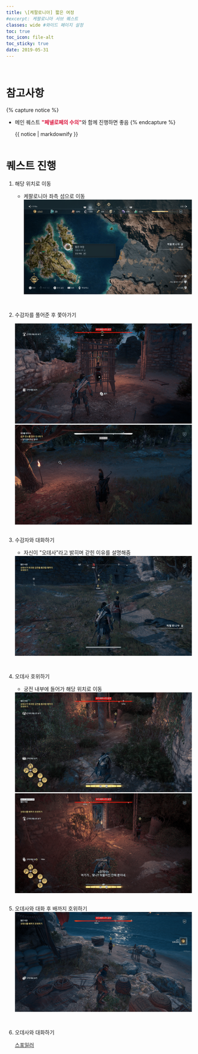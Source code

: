```yaml
---
title: \[케팔로니아] 짧은 여정
#excerpt: 케팔로니아 서브 퀘스트
classes: wide #와이드 페이지 설정
toc: true
toc_icon: file-alt
toc_sticky: true
date: 2019-05-31
---
```


<head>
    <style type="text/css">
        aside { font-size: 22px; }
        section { font-size: 16px; }
        .notice--primary > ul, .notice--warning > ul { font-size: 14px; }
        tbody, th { text-align: center; }
        .notice--primary, .notice--warning { width: 50%; margin-left: 24px; }
        b { color: crimson; }
    </style>
    <script>
        function SirenFunction(idMyDiv){
        var objDiv = document.getElementById(idMyDiv);
        if(objDiv.style.display=="block")
            objDiv.style.display = "none";
        else
            objDiv.style.display = "block";
        }
    </script> 
</head>
<br/>


# 참고사항
{% capture notice %}
* 메인 퀘스트 <b>"페넬로페의 수의"</b>와 함께 진행하면 좋음
{% endcapture %}

<div class="notice--warning">{{ notice | markdownify }}</div>
<br/>


# 퀘스트 진행

1. 해당 위치로 이동
    - 케팔로니아 좌측 섬으로 이동
        <a href="https://raw.githubusercontent.com/kimguri/kimguri.github.io/master/assets/images/aoc/kephallonia/09-A-Small-Odyssey/1.png">
            <img src="https://raw.githubusercontent.com/kimguri/kimguri.github.io/master/assets/images/aoc/kephallonia/09-A-Small-Odyssey/1.png">
        </a>
    <pre></pre>
    <pre></pre>

2. 수감자를 풀어준 후 쫓아가기
    <figure class="half" style="margin: 0px;">
        <a href="https://raw.githubusercontent.com/kimguri/kimguri.github.io/master/assets/images/aoc/kephallonia/09-A-Small-Odyssey/2-1.png">
            <img src="https://raw.githubusercontent.com/kimguri/kimguri.github.io/master/assets/images/aoc/kephallonia/09-A-Small-Odyssey/2-1.png">
        </a>
        <a href="https://raw.githubusercontent.com/kimguri/kimguri.github.io/master/assets/images/aoc/kephallonia/08-Lumbering-Along/2-2.png">
            <img src="https://raw.githubusercontent.com/kimguri/kimguri.github.io/master/assets/images/aoc/kephallonia/08-Lumbering-Along/2-2.png">
        </a>
    </figure>
    <pre></pre>
    
3. 수감자와 대화하기
    - 자신이 "오데사"라고 밝히며 갇힌 이유를 설명해줌
    <a href="https://raw.githubusercontent.com/kimguri/kimguri.github.io/master/assets/images/aoc/kephallonia/09-A-Small-Odyssey/3.png">
        <img src="https://raw.githubusercontent.com/kimguri/kimguri.github.io/master/assets/images/aoc/kephallonia/09-A-Small-Odyssey/3.png">
    </a>
    <pre></pre><pre></pre>


4. 오데사 호위하기
    - 궁전 내부에 들어가 해당 위치로 이동
    <figure class="half" style="margin: 0px;">
        <a href="https://raw.githubusercontent.com/kimguri/kimguri.github.io/master/assets/images/aoc/kephallonia/09-A-Small-Odyssey/4-1.png">
            <img src="https://raw.githubusercontent.com/kimguri/kimguri.github.io/master/assets/images/aoc/kephallonia/09-A-Small-Odyssey/4-1.png">
        </a>
        <a href="https://raw.githubusercontent.com/kimguri/kimguri.github.io/master/assets/images/aoc/kephallonia/09-A-Small-Odyssey/4-2.png">
            <img src="https://raw.githubusercontent.com/kimguri/kimguri.github.io/master/assets/images/aoc/kephallonia/09-A-Small-Odyssey/4-2.png">
        </a>
    </figure>
    <pre></pre>

5. 오데사와 대화 후 배까지 호위하기
    <a href="https://raw.githubusercontent.com/kimguri/kimguri.github.io/master/assets/images/aoc/kephallonia/09-A-Small-Odyssey/5.png">
        <img src="https://raw.githubusercontent.com/kimguri/kimguri.github.io/master/assets/images/aoc/kephallonia/09-A-Small-Odyssey/5.png">
    </a>
    <pre></pre><pre></pre>

6. 오데사와 대화하기
    <div class="con_inner">
        <div class="sir_singo_msg">
            <a href="#" onclick="SirenFunction('SirenDiv'); return false;" class="blind_view btn">
                <i class="fas fa-caret-square-down"></i> 스포일러
            </a>
        </div>
        <div class="singo_view" id="SirenDiv" style="display:none">
            <ul>
                <li>오데사는 처음 만나는 연애상대!</li>
                <li>플레이어 대답에 따라 추후 연애 방향이 바뀔 수 있음</li>
            </ul>
        </div>
    </div>
